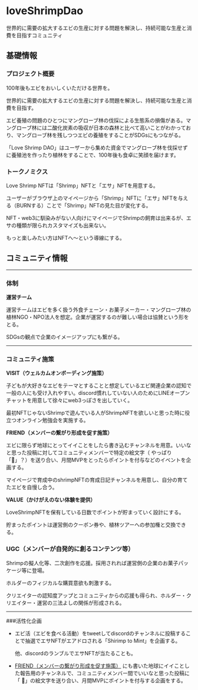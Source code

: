 # loveShrimpDao
世界的に需要の拡大するエビの生産に対する問題を解決し、持続可能な生産と消費を目指すコミュニティ
## 基礎情報

### プロジェクト概要

100年後もエビをおいしくいただける世界を。

世界的に需要の拡大するエビの生産に対する問題を解決し、持続可能な生産と消費を目指す。

エビ養殖の問題のひとつにマングローブ林の伐採による生態系の損傷がある。マングローブ林には二酸化炭素の吸収が日本の森林と比べて高いことがわかっており、マングローブ林を残しつつエビの養殖をすることがSDGsにもつながる。

「Love Shrimp DAO」はユーザーから集めた資金でマングローブ林を伐採せずに養殖池を作ったり植林をすることで、100年後も食卓に笑顔を届けます。

### トークノミクス

Love Shrimp NFTは「Shrimp」NFTと「エサ」NFTを用意する。

ユーザーがブラウザ上のマイページから「Shrimp」NFTに「エサ」NFTを与える（BURNする）ことで「Shrimp」NFTの見た目が変化する。

NFT・web3に馴染みがない人向けにマイページでShrimpの飼育は出来るが、エサの種類が限られカスタマイズも出来ない。

もっと楽しみたい方はNFTへ〜という導線にする。

## コミュニティ情報

---

### 体制

__運営チーム__

運営チームはエビを多く扱う外食チェーン・お菓子メーカー・マングローブ林の植林NGO・NPO法人を想定。企業が運営するのが難しい場合は協賛という形をとる。

SDGsの観点で企業のイメージアップにも繋がる。

---

### コミュニティ施策

__VISIT（ウェルカムオンボーディング施策）__

子どもが大好きなエビをテーマとすることと想定しているエビ関連企業の認知で一般の人にも受け入れやすい。discord慣れしていない人のためにLINEオープンチャットを用意して徐々にweb3っぽさを出していく。

最初NFTじゃないShrimpで遊んでいる人がShrimpNFTを欲しいと思った時に役立つオンライン勉強会を実施する。

__FRIEND（メンバーの繋がり形成を促す施策）__

エビに限らず地球にとってイイことをしたら書き込むチャンネルを用意。いいなと思った投稿に対してコミュニティメンバーで特定の絵文字（ やっぱり「🦐」？）を送り合い、月間MVPをとったらポイントを付与などのイベントを企画する。

マイページで育成中のshrimpNFTの育成日記チャンネルを用意し、自分の育てたエビを自慢し合う。

__VALUE（かけがえのない体験を提供）__

LoveShrimpNFTを保有している日数でポイントが貯まっていく設計にする。

貯まったポイントは運営側のクーポン券や、植林ツアーへの参加権と交換できる。

### UGC（メンバーが自発的に創るコンテンツ等）

Shrimpの擬人化等、二次創作を応援。採用されれば運営側の企業のお菓子パッケージ等に登場。

ホルダーのフィジカルな購買意欲も刺激する。

クリエイターの認知度アップとコミュニティからの応援も得られ、ホルダー・クリエイター・運営の三法よしの関係が形成される。

---

###活性化企画

- エビ活（エビを食べる活動）をtweetしてdiscordのチャンネルに投稿することで抽選でエサNFTがエアドロされる「Shirimp to Mint」を企画する。
    
    他、discordのランブルでエサNFTが当たることも。
    
- [FRIEND（メンバーの繋がり形成を促す施策）](https://www.notion.so/FRIEND-a0c9919366c441aeb1ac56005d9c1ed3) にも書いた地球にイイことした報告用のチャンネルで、コミュニティメンバー間でいいなと思った投稿に「 🦐」の絵文字を送り合い、月間MVPにポイントを付与する企画をする。
